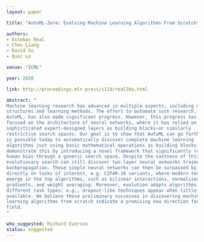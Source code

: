 ```yaml
---
layout: paper

title: "AutoML-Zero: Evolving Machine Learning Algorithms From Scratch"

authors:
- Esteban Real
- Chen Liang
- David So
- Quoc Le

venue: "ICML"

year: 2020

link: http://proceedings.mlr.press/v119/real20a.html

abstract: "
Machine learning research has advanced in multiple aspects, including model
structures and learning methods. The effort to automate such research, known as
AutoML, has also made significant progress. However, this progress has largely
focused on the architecture of neural networks, where it has relied on
sophisticated expert-designed layers as building blocks—or similarly
restrictive search spaces. Our goal is to show that AutoML can go further: it
is possible today to automatically discover complete machine learning
algorithms just using basic mathematical operations as building blocks. We
demonstrate this by introducing a novel framework that significantly reduces
human bias through a generic search space. Despite the vastness of this space,
evolutionary search can still discover two-layer neural networks trained by
backpropagation. These simple neural networks can then be surpassed by evolving
directly on tasks of interest, e.g. CIFAR-10 variants, where modern techniques
emerge in the top algorithms, such as bilinear interactions, normalized
gradients, and weight averaging. Moreover, evolution adapts algorithms to
different task types: e.g., dropout-like techniques appear when little data is
available. We believe these preliminary successes in discovering machine
learning algorithms from scratch indicate a promising new direction for the
field.
"

who_suggested: Richard Everson
status: suggested
---
```

